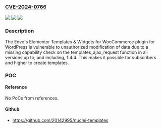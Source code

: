 ### [CVE-2024-0766](https://cve.mitre.org/cgi-bin/cvename.cgi?name=CVE-2024-0766)
![](https://img.shields.io/static/v1?label=Product&message=Envo%26%23039%3Bs%20Elementor%20Templates%20%26%20Widgets%20for%20WooCommerce&color=blue)
![](https://img.shields.io/static/v1?label=Version&message=*%3C%3D%201.4.4%20&color=brighgreen)
![](https://img.shields.io/static/v1?label=Vulnerability&message=CWE-284%20Improper%20Access%20Control&color=brighgreen)

### Description

The Envo's Elementor Templates & Widgets for WooCommerce plugin for WordPress is vulnerable to unauthorized modification of data due to a missing capability check on the templates_ajax_request function in all versions up to, and including, 1.4.4. This makes it possible for subscribers and higher to create templates.

### POC

#### Reference
No PoCs from references.

#### Github
- https://github.com/20142995/nuclei-templates

